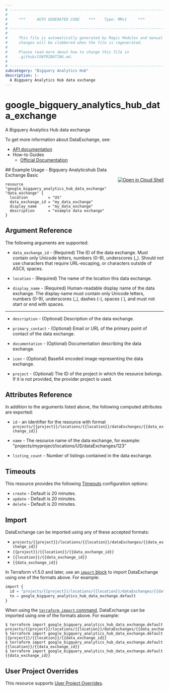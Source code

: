 ```yaml
---
# ----------------------------------------------------------------------------
#
#     ***     AUTO GENERATED CODE    ***    Type: MMv1     ***
#
# ----------------------------------------------------------------------------
#
#     This file is automatically generated by Magic Modules and manual
#     changes will be clobbered when the file is regenerated.
#
#     Please read more about how to change this file in
#     .github/CONTRIBUTING.md.
#
# ----------------------------------------------------------------------------
subcategory: "Bigquery Analytics Hub"
description: |-
  A Bigquery Analytics Hub data exchange
---
```


# google\_bigquery\_analytics\_hub\_data\_exchange

A Bigquery Analytics Hub data exchange


To get more information about DataExchange, see:

* [API documentation](https://cloud.google.com/bigquery/docs/reference/analytics-hub/rest/v1/projects.locations.dataExchanges)
* How-to Guides
    * [Official Documentation](https://cloud.google.com/bigquery/docs/analytics-hub-introduction)

<div class = "oics-button" style="float: right; margin: 0 0 -15px">
  <a href="https://console.cloud.google.com/cloudshell/open?cloudshell_git_repo=https%3A%2F%2Fgithub.com%2Fterraform-google-modules%2Fdocs-examples.git&cloudshell_image=gcr.io%2Fcloudshell-images%2Fcloudshell%3Alatest&cloudshell_print=.%2Fmotd&cloudshell_tutorial=.%2Ftutorial.md&cloudshell_working_dir=bigquery_analyticshub_data_exchange_basic&open_in_editor=main.tf" target="_blank">
    <img alt="Open in Cloud Shell" src="//gstatic.com/cloudssh/images/open-btn.svg" style="max-height: 44px; margin: 32px auto; max-width: 100%;">
  </a>
</div>
## Example Usage - Bigquery Analyticshub Data Exchange Basic


```hcl
resource "google_bigquery_analytics_hub_data_exchange" "data_exchange" {
  location         = "US"
  data_exchange_id = "my_data_exchange"
  display_name     = "my_data_exchange"
  description      = "example data exchange"
}
```

## Argument Reference

The following arguments are supported:


* `data_exchange_id` -
  (Required)
  The ID of the data exchange. Must contain only Unicode letters, numbers (0-9), underscores (_). Should not use characters that require URL-escaping, or characters outside of ASCII, spaces.

* `location` -
  (Required)
  The name of the location this data exchange.

* `display_name` -
  (Required)
  Human-readable display name of the data exchange. The display name must contain only Unicode letters, numbers (0-9), underscores (_), dashes (-), spaces ( ), and must not start or end with spaces.


- - -


* `description` -
  (Optional)
  Description of the data exchange.

* `primary_contact` -
  (Optional)
  Email or URL of the primary point of contact of the data exchange.

* `documentation` -
  (Optional)
  Documentation describing the data exchange.

* `icon` -
  (Optional)
  Base64 encoded image representing the data exchange.

* `project` - (Optional) The ID of the project in which the resource belongs.
    If it is not provided, the provider project is used.


## Attributes Reference

In addition to the arguments listed above, the following computed attributes are exported:

* `id` - an identifier for the resource with format `projects/{{project}}/locations/{{location}}/dataExchanges/{{data_exchange_id}}`

* `name` -
  The resource name of the data exchange, for example:
  "projects/myproject/locations/US/dataExchanges/123"

* `listing_count` -
  Number of listings contained in the data exchange.


## Timeouts

This resource provides the following
[Timeouts](https://developer.hashicorp.com/terraform/plugin/sdkv2/resources/retries-and-customizable-timeouts) configuration options:

- `create` - Default is 20 minutes.
- `update` - Default is 20 minutes.
- `delete` - Default is 20 minutes.

## Import


DataExchange can be imported using any of these accepted formats:

* `projects/{{project}}/locations/{{location}}/dataExchanges/{{data_exchange_id}}`
* `{{project}}/{{location}}/{{data_exchange_id}}`
* `{{location}}/{{data_exchange_id}}`
* `{{data_exchange_id}}`


In Terraform v1.5.0 and later, use an [`import` block](https://developer.hashicorp.com/terraform/language/import) to import DataExchange using one of the formats above. For example:

```tf
import {
  id = "projects/{{project}}/locations/{{location}}/dataExchanges/{{data_exchange_id}}"
  to = google_bigquery_analytics_hub_data_exchange.default
}
```

When using the [`terraform import` command](https://developer.hashicorp.com/terraform/cli/commands/import), DataExchange can be imported using one of the formats above. For example:

```
$ terraform import google_bigquery_analytics_hub_data_exchange.default projects/{{project}}/locations/{{location}}/dataExchanges/{{data_exchange_id}}
$ terraform import google_bigquery_analytics_hub_data_exchange.default {{project}}/{{location}}/{{data_exchange_id}}
$ terraform import google_bigquery_analytics_hub_data_exchange.default {{location}}/{{data_exchange_id}}
$ terraform import google_bigquery_analytics_hub_data_exchange.default {{data_exchange_id}}
```

## User Project Overrides

This resource supports [User Project Overrides](https://registry.terraform.io/providers/hashicorp/google/latest/docs/guides/provider_reference#user_project_override).
